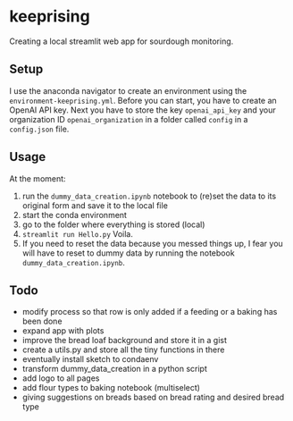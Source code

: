 # keeprising

Creating a local streamlit web app for sourdough monitoring. 

## Setup
I use the anaconda navigator to create an environment using the `environment-keeprising.yml`.
Before you can start, you have to create an OpenAI API key. Next you have to store the key `openai_api_key` and your organization ID `openai_organization` in a folder called `config` in a `config.json` file. 

## Usage
At the moment:
1. run the `dummy_data_creation.ipynb` notebook to (re)set the data to its original form and save it to the local file 
2. start the conda environment
3. go to the folder where everything is stored (local)
4. `streamlit run Hello.py`
Voila. 
5. If you need to reset the data because you messed things up, I fear you will have to reset to dummy data by running the notebook `dummy_data_creation.ipynb`.

## Todo
* modify process so that row is only added if a feeding or a baking has been done
* expand app with plots
* improve the bread loaf background and store it in a gist
* create a utils.py and store all the tiny functions in there
* eventually install sketch to condaenv
* transform dummy_data_creation in a python script
* add logo to all pages
* add flour types to baking notebook (multiselect)
* giving suggestions on breads based on bread rating and desired bread type
